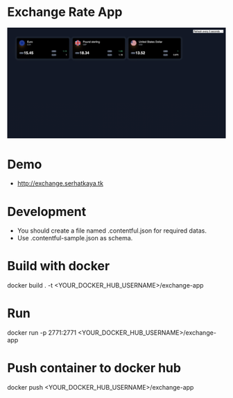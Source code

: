 # Exchange Rate App

![alt text](https://github.com/serhatkaya/contentful-exchange-app/blob/master/docs/preview-exchange.png?raw=true)

# Demo

- http://exchange.serhatkaya.tk

# Development

- You should create a file named .contentful.json for required datas.
- Use .contentful-sample.json as schema.

# Build with docker

docker build . -t <YOUR_DOCKER_HUB_USERNAME>/exchange-app

# Run

docker run -p 2771:2771 <YOUR_DOCKER_HUB_USERNAME>/exchange-app

# Push container to docker hub

docker push <YOUR_DOCKER_HUB_USERNAME>/exchange-app
